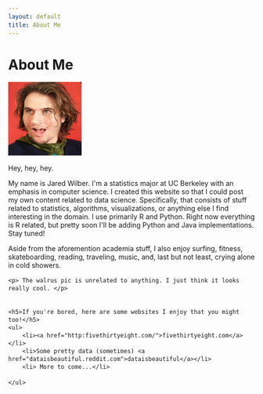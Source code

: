 ```yaml
---
layout: default
title: About Me
---
```


<div class="post">
	<h1 class="pageTitle">About Me</h1>
	<!-- <img src="{{ '/assets/img/walrus.JPG' =100x100| prepend: site.baseurl }}" alt=""> -->
	<img src="/images/me.png" width="150" height="150"/>
	<p class="intro">Hey, hey, hey.</p>
	<p>My name is Jared Wilber. I'm a statistics major at UC Berkeley with an emphasis in computer science. I created this website so that I could post my own content related to data science. Specifically, that consists of  stuff related to statistics, algorithms, visualizations, or anything else I find interesting in the domain. I use primarily R and Python. Right now everything is R related, but pretty soon I'll be adding Python and Java implementations. Stay tuned!</p>
	<p> Aside from the aforemention academia stuff, I also enjoy surfing, fitness, skateboarding, reading, traveling, music, and, last but not least, crying alone in cold showers.</p>
	
	<p> The walrus pic is unrelated to anything. I just think it looks really cool. </p>
	
	
	<h5>If you're bored, here are some websites I enjoy that you might too!</h5>
	<ul>
		<li><a href="http:fivethirtyeight.com/">fivethirtyeight.com</a></li>
  		<li>Some pretty data (sometimes) <a href="dataisbeautiful.reddit.com">dataisbeautiful</a></li>
  		<li> More to come...</li>
  		
  	</ul>
</div>
